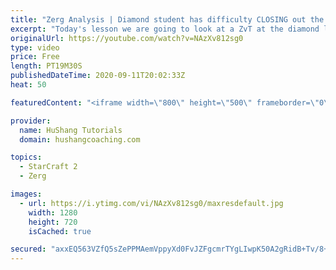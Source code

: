```yaml
---
title: "Zerg Analysis | Diamond student has difficulty CLOSING out the MATCH [Starcraft 2]"
excerpt: "Today's lesson we are going to look at a ZvT at the diamond level focusing on the Zerg Analysis. The zerg manages to get into a very strong position but has difficulty closing it out. Let's learn how we can approach this scenario better!  Zerg Analysis | Diamond student has difficulty CLOSING out the"
originalUrl: https://youtube.com/watch?v=NAzXv812sg0
type: video
price: Free
length: PT19M30S
publishedDateTime: 2020-09-11T20:02:33Z
heat: 50

featuredContent: "<iframe width=\"800\" height=\"500\" frameborder=\"0\" src=\"https://www.youtube.com/embed/NAzXv812sg0\" allow=\"accelerometer; autoplay; encrypted-media; gyroscope; picture-in-picture\" allowfullscreen></iframe>"

provider:
  name: HuShang Tutorials
  domain: hushangcoaching.com

topics:
  - StarCraft 2
  - Zerg

images:
  - url: https://i.ytimg.com/vi/NAzXv812sg0/maxresdefault.jpg
    width: 1280
    height: 720
    isCached: true

secured: "axxEQ563VZfQ5sZePPMAemVppyXd0FvJZFgcmrTYgLIwpK50A2gRidB+Tv/8+ahU/QFC7ItVKqhPc/5Vw+qMGcIm0jptOwMyDHrZmi2zyP6SJEb/xw31rL/Z2uM6vNMDer1hSpe9IlXzaMX4I3yzxgiyEuXrgRLALXGabAu+UOzMhBVVXfqnuuAuBeZDuVI2a2KFTM43vSeDIuoZJ19DD9A6XqVgBC1Dtzslc/RnDS8Ln8u0jsPCwpQKdzokw7LarN7PZNtReJFByQbxA3Q3Tgo3/Rjrn6bWupjMU6T5QLWjmpk2HKHvb7biOfICUdZOwvpHs1KvqtkMcXx15NM3CEKA0JcYySGu7ZM5/UsHi/F9uAorlewWhj3tTrg+hn50JueLuhZ7f6e2SZnixOCp5xixheDTM9BvqMwJt0faiKQ=;eRbFSvnz1Hk9UBYAgqVhqg=="
---
```


